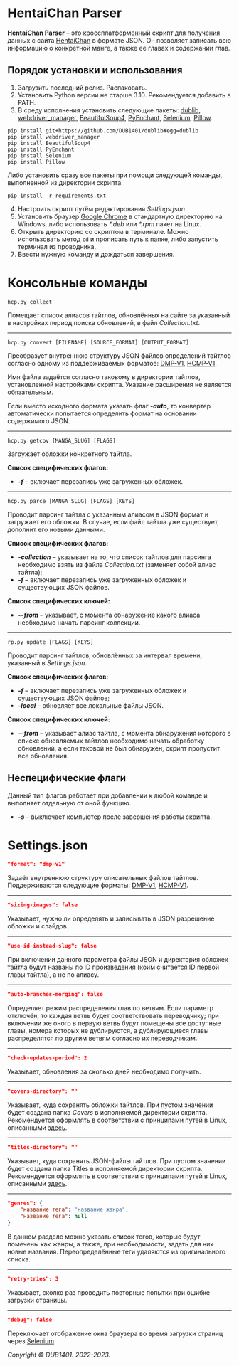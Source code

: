 # HentaiChan Parser
**HentaiChan Parser** – это кроссплатформенный скрипт для получения данных с сайта [HentaiChan](https://hentaichan.live) в формате JSON. Он позволяет записать всю информацию о конкретной манге, а также её главах и содержании глав.

## Порядок установки и использования
1. Загрузить последний релиз. Распаковать.
2. Установить Python версии не старше 3.10. Рекомендуется добавить в PATH.
3. В среду исполнения установить следующие пакеты: [dublib](https://github.com/DUB1401/dublib), [webdriver_manager](https://github.com/SergeyPirogov/webdriver_manager), [BeautifulSoup4](https://launchpad.net/beautifulsoup), [PyEnchant](https://github.com/pyenchant/pyenchant), [Selenium](https://github.com/SeleniumHQ/selenium), [Pillow](https://github.com/python-pillow/Pillow).
```
pip install git+https://github.com/DUB1401/dublib#egg=dublib
pip install webdriver_manager
pip install BeautifulSoup4
pip install PyEnchant
pip install Selenium
pip install Pillow
```
Либо установить сразу все пакеты при помощи следующей команды, выполненной из директории скрипта.
```
pip install -r requirements.txt
```
4. Настроить скрипт путём редактирования _Settings.json_.
5. Установить браузер [Google Chrome](https://www.google.com.iq/chrome/) в стандартную директорию на Windows, либо использовать _*.deb_ или _*.rpm_ пакет на Linux.
6. Открыть директорию со скриптом в терминале. Можно использовать метод `cd` и прописать путь к папке, либо запустить терминал из проводника.
7. Ввести нужную команду и дождаться завершения.

# Консольные команды
```
hcp.py collect
```
Помещает список алиасов тайтлов, обновлённых на сайте за указанный в настройках период поиска обновлений, в файл _Collection.txt_.
___
```
hcp.py convert [FILENAME] [SOURCE_FORMAT] [OUTPUT_FORMAT]
```
Преобразует внутреннюю структуру JSON файлов определений тайтлов согласно одному из поддерживаемых форматов: [DMP-V1](Examples/DMP-V1.md), [HCMP-V1](Examples/HCMP-V1.md).

Имя файла задаётся согласно таковому в директории тайтлов, установленной настройками скрипта. Указание расширения не является обязательным.

Если вместо исходного формата указать флаг _**-auto**_, то конвертер автоматически попытается определить формат на основании содержимого JSON.
___
```
hcp.py getcov [MANGA_SLUG] [FLAGS]
```
Загружает обложки конкретного тайтла.

**Список специфических флагов:**
* _**-f**_ – включает перезапись уже загруженных обложек.
___
```
hcp.py parce [MANGA_SLUG] [FLAGS] [KEYS]
```
Проводит парсинг тайтла с указанным алиасом в JSON формат и загружает его обложки. В случае, если файл тайтла уже существует, дополнит его новыми данными. 

**Список специфических флагов:**
* _**-collection**_ – указывает на то, что список тайтлов для парсинга необходимо взять из файла _Collection.txt_ (заменяет собой алиас тайтла);
* _**-f**_ – включает перезапись уже загруженных обложек и существующих JSON файлов.

**Список специфических ключей:**
* _**--from**_ – указывает, с момента обнаружение какого алиаса необходимо начать парсинг коллекции.
___
```
rp.py update [FLAGS] [KEYS]
```
Проводит парсинг тайтлов, обновлённых за интервал времени, указанный в _Settings.json_.

**Список специфических флагов:**
* _**-f**_ – включает перезапись уже загруженных обложек и существующих JSON файлов;
* _**-local**_ – обновляет все локальные файлы JSON.

**Список специфических ключей:**
* _**--from**_ – указывает алиас тайтла, с момента обнаружения которого в списке обновляемых тайтлов необходимо начать обработку обновлений, а eсли таковой не был обнаружен, скрипт пропустит все обновления.

## Неспецифические флаги
Данный тип флагов работает при добавлении к любой команде и выполняет отдельную от оной функцию.
* _**-s**_ – выключает компьютер после завершения работы скрипта.

# Settings.json
```JSON
"format": "dmp-v1"
```
Задаёт внутреннюю структуру описательных файлов тайтлов. Поддерживаются следующие форматы: [DMP-V1](Examples/DMP-V1.md), [HCMP-V1](Examples/HCMP-V1.md).
___
```JSON
"sizing-images": false
```
Указывает, нужно ли определять и записывать в JSON разрешение обложки и слайдов.
___
```JSON
"use-id-instead-slug": false
```
При включении данного параметра файлы JSON и директория обложек тайтла будут названы по ID произведения (коим считается ID первой главы тайтла), а не по алиасу.
___
```JSON
"auto-branches-merging": false
```
Определяет режим распределения глав по ветвям. Если параметр отключён, то каждая ветвь будет соответствовать переводчику; при включении же оного в первую ветвь будут помещены все доступные главы, номера которых не дублируются, а дублирующиеся главы распределятся по другим ветвям согласно их переводчикам.
___
```JSON
"check-updates-period": 2
```
Указывает, обновления за сколько дней необходимо получить.
___
```JSON
"covers-directory": ""
```
Указывает, куда сохранять обложки тайтлов. При пустом значении будет создана папка _Covers_ в исполняемой директории скрипта. Рекомендуется оформлять в соответствии с принципами путей в Linux, описанными [здесь](http://cs.mipt.ru/advanced_python/lessons/lab02.html#cd).
___
```JSON
"titles-directory": ""
```
Указывает, куда сохранять JSON-файлы тайтлов. При пустом значении будет создана папка Titles в исполняемой директории скрипта. Рекомендуется оформлять в соответствии с принципами путей в Linux, описанными [здесь](http://cs.mipt.ru/advanced_python/lessons/lab02.html#cd).
___
```JSON
"genres": {
	"название тега": "название жанра",
	"название тега": null
}
```
В данном разделе можно указать список тегов, которые будут помечены как жанры, а также, при необходимости, задать для них новые названия. Переопределённые теги удаляются из оригинального списка.
___
```JSON
"retry-tries": 3
```
Указывает, сколко раз проводить повторные попытки при ошибке загрузки страницы.
___
```JSON
"debug": false
```
Переключает отображение окна браузера во время загрузки страниц через [Selenium](https://github.com/SeleniumHQ/selenium).

_Copyright © DUB1401. 2022-2023._
